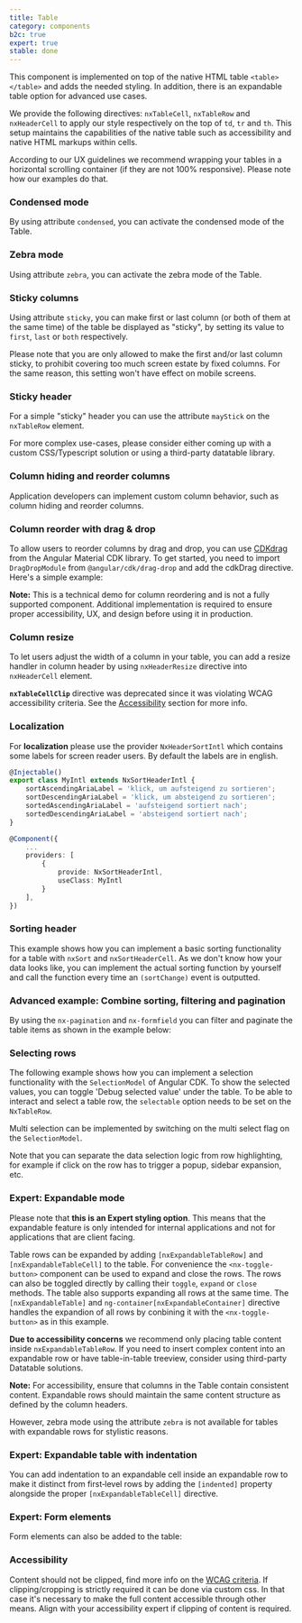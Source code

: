 ```yaml
---
title: Table
category: components
b2c: true
expert: true
stable: done
---
```


This component is implemented on top of the native HTML table `<table></table>` and adds the needed styling. In addition, there is an expandable table option for advanced use cases.

We provide the following directives: `nxTableCell`, `nxTableRow` and `nxHeaderCell` to apply our style respectively on the top of `td`, `tr` and `th`. This setup maintains the capabilities of the native table such as accessibility and native HTML markups within cells.

According to our UX guidelines we recommend wrapping your tables in a horizontal scrolling container (if they are not 100% responsive). Please note how our examples do that.

<!-- example(table) -->

### Condensed mode

By using attribute `condensed`, you can activate the condensed mode of the Table.

<!-- example(table-condensed) -->

### Zebra mode

Using attribute `zebra`, you can activate the zebra mode of the Table.

<!-- example(table-zebra) -->

### Sticky columns

Using attribute `sticky`, you can make first or last column (or both of them at the same time) of the table be displayed as "sticky", by setting its value to `first`, `last` or `both` respectively.

Please note that you are only allowed to make the first and/or last column sticky, to prohibit covering too much screen estate by fixed columns. For the same reason, this setting won't have effect on mobile screens.

<!-- example(table-sticky-column) -->

### Sticky header

For a simple "sticky" header you can use the attribute `mayStick` on the `nxTableRow` element.

For more complex use-cases, please consider either coming up with a custom CSS/Typescript solution or using a third-party datatable library.

<!-- example(table-sticky-header) -->

### Column hiding and reorder columns

Application developers can implement custom column behavior, such as column hiding and reorder columns.

<!-- example(table-column-hiding) -->

 ### Column reorder with drag & drop
 To allow users to reorder columns by drag and drop, you can use [CDKdrag](https://material.angular.io/cdk/drag-drop) from the Angular Material CDK library. To get started, you need to import `DragDropModule` from `@angular/cdk/drag-drop` and add the cdkDrag directive. Here's a simple example:

<div class="docs-deprecation-warning">
  <strong>Note:</strong> This is a technical demo for column reordering and is not a fully supported component. Additional implementation is required to ensure proper accessibility, UX, and design before using it in production.
</div>
 <!-- example(table-column-reorder) -->

 ### Column resize
 To let users adjust the width of a column in your table, you can add a resize handler in column header by using `nxHeaderResize` directive into `nxHeaderCell` element.

<div class="docs-deprecation-warning">
  <strong><code>nxTableCellClip</code></strong> directive was deprecated since it was violating WCAG accessibility criteria. See the <a href="./documentation/table/overview#accessibility">Accessibility</a> section for more info.
</div>

 <!-- example(table-column-resize) -->

### Localization
For **localization** please use the provider `NxHeaderSortIntl` which contains some labels for screen reader users. By default the labels are in english.

```ts
@Injectable()
export class MyIntl extends NxSortHeaderIntl {
    sortAscendingAriaLabel = 'klick, um aufsteigend zu sortieren';
    sortDescendingAriaLabel = 'klick, um absteigend zu sortieren';
    sortedAscendingAriaLabel = 'aufsteigend sortiert nach';
    sortedDescendingAriaLabel = 'absteigend sortiert nach';
}

@Component({
    ...
    providers: [
        { 
            provide: NxSortHeaderIntl, 
            useClass: MyIntl 
        }
    ],
})
```

### Sorting header

This example shows how you can implement a basic sorting functionality for a table with `nxSort` and `nxSortHeaderCell`. As we don't know how your data looks like, you can implement the actual sorting function by yourself and call the function every time an `(sortChange)` event is outputted.

<!-- example(table-sorting) -->

### Advanced example: Combine sorting, filtering and pagination

By using the `nx-pagination` and `nx-formfield` you can filter and paginate the table items as shown in the example below:

<!-- example(table-filter-sort-paginate) -->

### Selecting rows

The following example shows how you can implement a selection functionality with the `SelectionModel` of Angular CDK. To show the selected values, you can toggle 'Debug selected value' under the table. To be able to interact and select a table row, the `selectable` option needs to be set on the `NxTableRow`.

<!-- example(table-single-select) -->

Multi selection can be implemented by switching on the multi select flag on the `SelectionModel`.

Note that you can separate the data selection logic from row highlighting, for example if click on the row has to trigger a popup, sidebar expansion, etc.

<!-- example(table-selecting) -->


<div class="docs-expert-container">

### Expert: Expandable mode

Please note that **this is an Expert styling option**. This means that the expandable feature is only intended for internal applications and not for applications that are client facing.

Table rows can be expanded by adding `[nxExpandableTableRow]` and `[nxExpandableTableCell]` to the table. For convenience the `<nx-toggle-button>` component can be used to expand and close the rows. The rows can also be toggled directly by calling their `toggle`, `expand` or `close` methods. The table also supports expanding all rows at the same time. The `[nxExpandableTable]` and `ng-container[nxExpandableContainer]` directive handles the expandion of all rows by conbining it with the `<nx-toggle-button>` as in this example.

**Due to accessibility concerns** we recommend only placing table content inside `nxExpandableTableRow`. If you need to insert complex content into an expandable row or have table-in-table treeview, consider using third-party Datatable solutions.

**Note:** For accessibility, ensure that columns in the Table contain consistent content. Expandable rows should maintain the same content structure as defined by the column headers.

However, zebra mode using the attribute `zebra` is not available for tables with expandable rows for stylistic reasons.

<!-- example(table-expandable) -->

### Expert: Expandable table with indentation

You can add indentation to an expandable cell inside an expandable row to make it distinct from first‑level rows by adding the `[indented]` property alongside the proper `[nxExpandableTableCell]` directive.

<!-- example(table-expandable-indent) -->

### Expert: Form elements

Form elements can also be added to the table:

<!-- example(table-form-elements) -->

</div>

### Accessibility
Content should not be clipped, find more info on the [WCAG criteria](https://www.w3.org/WAI/WCAG21/Understanding/reflow.html). If clipping/cropping is strictly required it can be done via custom css. In that case it's necessary to make the full content accessible through other means. Align with your accessibility expert if clipping of content is required.